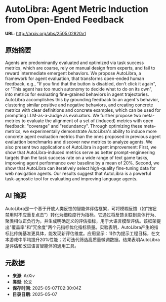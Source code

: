 # AutoLibra: Agent Metric Induction from Open-Ended Feedback

**URL**: http://arxiv.org/abs/2505.02820v1

## 原始摘要

Agents are predominantly evaluated and optimized via task success metrics,
which are coarse, rely on manual design from experts, and fail to reward
intermediate emergent behaviors. We propose AutoLibra, a framework for agent
evaluation, that transforms open-ended human feedback, e.g., "If you find that
the button is disabled, don't click it again", or "This agent has too much
autonomy to decide what to do on its own", into metrics for evaluating
fine-grained behaviors in agent trajectories. AutoLibra accomplishes this by
grounding feedback to an agent's behavior, clustering similar positive and
negative behaviors, and creating concrete metrics with clear definitions and
concrete examples, which can be used for prompting LLM-as-a-Judge as
evaluators. We further propose two meta-metrics to evaluate the alignment of a
set of (induced) metrics with open feedback: "coverage" and "redundancy".
Through optimizing these meta-metrics, we experimentally demonstrate
AutoLibra's ability to induce more concrete agent evaluation metrics than the
ones proposed in previous agent evaluation benchmarks and discover new metrics
to analyze agents. We also present two applications of AutoLibra in agent
improvement: First, we show that AutoLibra-induced metrics serve as better
prompt-engineering targets than the task success rate on a wide range of text
game tasks, improving agent performance over baseline by a mean of 20%. Second,
we show that AutoLibra can iteratively select high-quality fine-tuning data for
web navigation agents. Our results suggest that AutoLibra is a powerful
task-agnostic tool for evaluating and improving language agents.


## AI 摘要

AutoLibra是一个基于开放人类反馈的智能体评估框架，可将模糊反馈（如"按钮禁用时不应重复点击"）转化为细粒度行为指标。它通过将反馈关联到具体行为、聚类相似正负行为，并生成明确定义的评估指标，用于大语言模型评估。该框架提出"覆盖率"和"冗余度"两个元指标优化指标质量。实验表明，AutoLibra产生的指标比传统基准更具体，能发现新评估维度。应用显示：1)作为提示工程目标，在文本游戏中平均提升20%性能；2)可迭代筛选高质量微调数据。结果表明AutoLibra是评估和改进语言智能体的通用工具。

## 元数据

- **来源**: ArXiv
- **类型**: 论文
- **保存时间**: 2025-05-07T02:30:04Z
- **目录日期**: 2025-05-07
